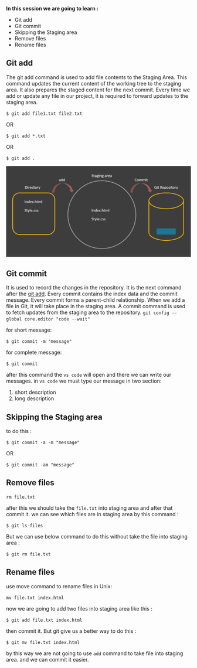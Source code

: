 
**In this session we are going to learn :**
 - Git add
 - Git commit
 - Skipping the Staging area
 - Remove files
 - Rename files

## Git add
The git add command is used to add file contents to the Staging Area. This command updates the current content of the working tree to the staging area. It also prepares the staged content for the next commit. Every time we add or update any file in our project, it is required to forward updates to the staging area.
```
$ git add file1.txt file2.txt
```
OR
```
$ git add *.txt
```
OR
```
$ git add .
```

<p align="center">
<img src="https://raw.githubusercontent.com/gitmag-group-admin/Git/main/img/88.JPG" width="750" />
</p>

## Git commit
It is used to record the changes in the repository. It is the next command after the [git add](https://www.javatpoint.com/git-add). Every commit contains the index data and the commit message. Every commit forms a parent-child relationship. When we add a file in Git, it will take place in the staging area. A commit command is used to fetch updates from the staging area to the repository.
`git config --global core.editor "code --wait"`

for short message:
```
$ git commit -m "message"
```

for complete message:
```
$ git commit
```
after this command the `vs code` will open and there we can write our messages.
in `vs code` we must type our message in two section: 
1. short description
2. long description


## Skipping the Staging area
to do this :
```
$ git commit -a -m "message"
```
OR
```
$ git commit -am "message"
```
## Remove files
```
rm file.txt
```
after this we should take the `file.txt` into staging area and after that commit it. 
we can see which files are in staging area by this command :
```
$ git ls-files
```
But we can use below command to do this without take the file into staging area :
```
$ git rm file.txt
```

## Rename files

use move command to rename files in Unix:
```
mv file.txt index.html
```
now we are going to add two files into staging area like this :
```
$ git add file.txt index.html
```
then commit it.
But git give us a better way to do this :
```
$ git mv file.txt index.html
```
by this way we are not going to use `add` command to take file into staging area. and we can commit it easier.








